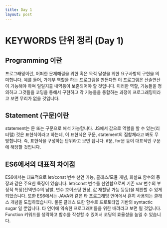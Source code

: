 ```yaml
---
title: Day 1
layout: post
---
```

# KEYWORDS 단위 정리 (Day 1)

## Programming 이란

프로그래밍이란, 어떠한 문제해결을 위한 혹은 목적 달성을 위한 요구사항의 구현을 의미합니다. 예를 들어, 가계부 역할을 하는 프로그램을 만든다면 이 프로그램은 산술연산이 가능해야 하며 일일지출 내역등이 보존되어야 할 것입니다. 이러한 역할, 기능들을 정의하고 그것들을 코딩을 통해서 구현하고 각 기능들을 통합하는 과정이 프로그래밍이라고 보면 무리가 없을 것입니다.

## Statement (구문)이란

statement는 문 또는 구문으로 해석 가능합니다. JS에서 값으로 역할을 할 수 있는(리터럴) 것은 표현식이라고 하는데, 이 표현식은 구문, statement의 집합체라고 봐도 무방합니다. 즉, 표현식을 구성하는 단위라고 보면 됩니다. if문, for문 등이 대표적인 구문에 해당할 것입니다.

## ES6에서의 대표적 차이점

  ES6에서는 대표적으로 let/const 변수 선언 가능, 클래스/모듈 개념, 화살표 함수의 등장과 같은 주요한 특징이 있습니다. let/const 변수를 선언함으로써 기존 var 변수의 부정적 특징(전역변수의 남발, 변수 호이스팅 현상, 값 재할당 가능 등등)을 제한할 수 있게 되었습니다. 또한 ES6에서는 JAVA와 같은 타 프로그래밍 언어에서 흔히 사용되는 클래스 개념을 도입하였습니다. 물론 클래스 또한 함수로 프로토타입 기반의 syntactic sugar 일 뿐입니다. 타 언어에 익숙한 프로그래머들을 위한 배려라고 보면 될 것입니다. Function 키워드를 생략하고 함수를 작성할 수 있어서 코딩의 효율성을 높일 수 있습니다.